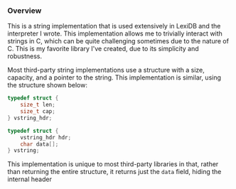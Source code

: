 ### Overview

This is a string implementation that is used extensively in
LexiDB and the interpreter I wrote. This implementation allows me
to trivially interact with strings in C, which can be quite challenging
sometimes due to the nature of C. This is my favorite library I've created,
due to its simplicity and robustness.

Most third-party string implementations use a structure with a size,
capacity, and a pointer to the string. This implementation is similar, using
the structure shown below:

```c
typedef struct {
    size_t len;
    size_t cap;
} vstring_hdr;

typedef struct {
    vstring_hdr hdr;
    char data[];
} vstring;
```

This implementation is unique to most third-party libraries in that, rather than
returning the entire structure, it returns just the `data` field, hiding the
internal header
